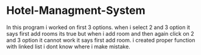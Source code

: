 # Hotel-Managment-System
In this program i worked on first 3 options. when i select 2 and 3 option it says first add rooms its true but when i add room and then again click on 2 and 3 option it cannot work it says first add room. i created proper function with linked list i dont know where i make mistake.
